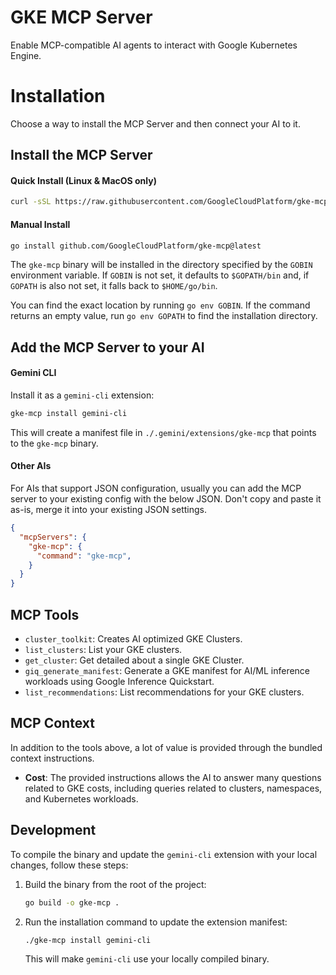 # GKE MCP Server

Enable MCP-compatible AI agents to interact with Google Kubernetes Engine.

# Installation

Choose a way to install the MCP Server and then connect your AI to it.

## Install the MCP Server

#### Quick Install (Linux & MacOS only)

```sh
curl -sSL https://raw.githubusercontent.com/GoogleCloudPlatform/gke-mcp/main/install.sh | bash
```

#### Manual Install

```sh
go install github.com/GoogleCloudPlatform/gke-mcp@latest
```

The `gke-mcp` binary will be installed in the directory specified by the `GOBIN` environment variable. If `GOBIN` is not set, it defaults to `$GOPATH/bin` and, if `GOPATH` is also not set, it falls back to `$HOME/go/bin`.

You can find the exact location by running `go env GOBIN`. If the command returns an empty value, run `go env GOPATH` to find the installation directory.

## Add the MCP Server to your AI

#### Gemini CLI

Install it as a `gemini-cli` extension:

```sh
gke-mcp install gemini-cli
```

This will create a manifest file in `./.gemini/extensions/gke-mcp` that points to the `gke-mcp` binary.

#### Other AIs

For AIs that support JSON configuration, usually you can add the MCP server to your existing config with the below JSON. Don't copy and paste it as-is, merge it into your existing JSON settings.

```json
{
  "mcpServers": {
    "gke-mcp": {
      "command": "gke-mcp",
    }
  }
}
```

## MCP Tools

- `cluster_toolkit`: Creates AI optimized GKE Clusters.
- `list_clusters`: List your GKE clusters.
- `get_cluster`: Get detailed about a single GKE Cluster.
- `giq_generate_manifest`: Generate a GKE manifest for AI/ML inference workloads using Google Inference Quickstart.
- `list_recommendations`: List recommendations for your GKE clusters.

## MCP Context 

In addition to the tools above, a lot of value is provided through the bundled context instructions.

- **Cost**: The provided instructions allows the AI to answer many questions related to GKE costs, including queries related to clusters, namespaces, and Kubernetes workloads.

## Development

To compile the binary and update the `gemini-cli` extension with your local changes, follow these steps:

1.  Build the binary from the root of the project:

    ```sh
    go build -o gke-mcp .
    ```

2.  Run the installation command to update the extension manifest:

    ```sh
    ./gke-mcp install gemini-cli
    ```

    This will make `gemini-cli` use your locally compiled binary.
